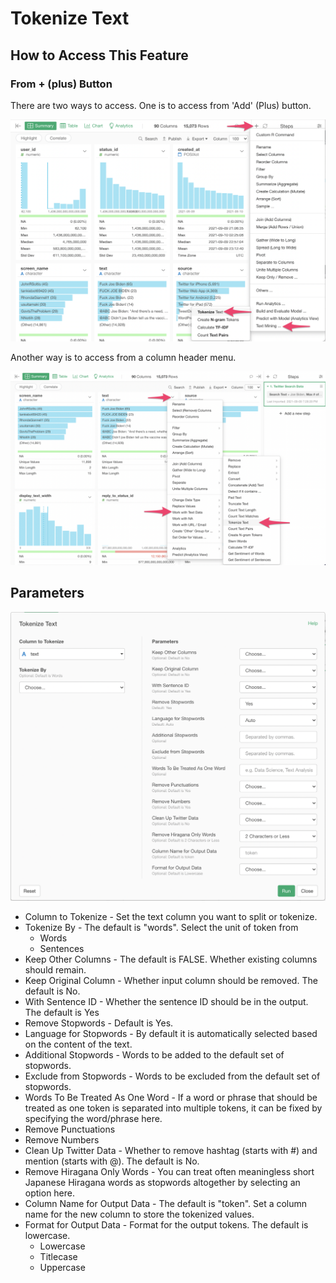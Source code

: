 # Tokenize Text

## How to Access This Feature

### From + (plus) Button

There are two ways to access. One is to access from 'Add' (Plus) button.

![](images/do_tokenize_add.png)

Another way is to access from a column header menu.

![](images/do_tokenize_col.png)

## Parameters

![](images/do_tokenize_param.png)

* Column to Tokenize - Set the text column you want to split or tokenize.
* Tokenize By - The default is "words". Select the unit of token from
  * Words
  * Sentences
* Keep Other Columns - The default is FALSE. Whether existing columns should remain.
* Keep Original Column - Whether input column should be removed. The default is No.
* With Sentence ID - Whether the sentence ID should be in the output. The default is Yes
* Remove Stopwords - Default is Yes.
* Language for Stopwords - By default it is automatically selected based on the content of the text.
* Additional Stopwords - Words to be added to the default set of stopwords.
* Exclude from Stopwords - Words to be excluded from the default set of stopwords.
* Words To Be Treated As One Word - If a word or phrase that should be treated as one token is separated into multiple tokens, it can be fixed by specifying the word/phrase here.
* Remove Punctuations
* Remove Numbers
* Clean Up Twitter Data - Whether to remove hashtag (starts with #) and mention (starts with @). The default is No.
* Remove Hiragana Only Words - You can treat often meaningless short Japanese Hiragana words as stopwords altogether by selecting an option here.
* Column Name for Output Data - The default is "token". Set a column name for the new column to store the tokenized values.
* Format for Output Data - Format for the output tokens. The default is lowercase.
  * Lowercase
  * Titlecase
  * Uppercase
